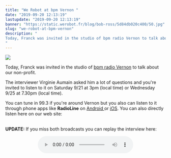 ```yaml
---
title: "We Robot at bpm Vernon "
date: "2019-09-20 12:13:19"
lastupdate: "2019-09-20 12:13:19"
banner: "https://static.werobot.fr/blog/bob-ross/5d84db020c400/50.jpg"
slug: "we-robot-at-bpm-vernon"
description: " 
Today, Franck was invited in the studio of bpm radio Vernon to talk about our non-profit.
"
---
```

![](https://static.werobot.fr/blog/bob-ross/5d84db020c400/50.jpg)

Today, Franck was invited in the studio of <a href="https://www.facebook.com/BPMradioVernon/"> bpm radio Vernon</a> to talk about our non-profit.

The interviewer Virginie Aumain asked him a lot of questions and you're invited to listen to it on Saturday 9/21 at 3pm (local time) or Wednesday 9/25 at 7.30pm (local time).

You can tune in 99.3 if you're around Vernon but you also can listen to it through phone apps like **RadioLine** on <a href="https://play.google.com/store/apps/details?id=com.radioline.android.radioline&hl=fr">Android </a> or <a href="https://apps.apple.com/fr/app/radioline-live-radio-podcast/id945478998">iOS</a>. You can also directly listen here on our web site:

<br>
<b>UPDATE:</b> If you miss both broadcasts you can replay the interview here:

<div style="display: flex; justify-content: center; margin-bottom: 1em; margin-top: 1em;"><audio src="https://s.werobot.fr/25-09-2019-bpm-vernon-interview.mp3" controls /></div>

<!--
Shortly after the last broadcast, you'll have access to the recording our our website. -->
    